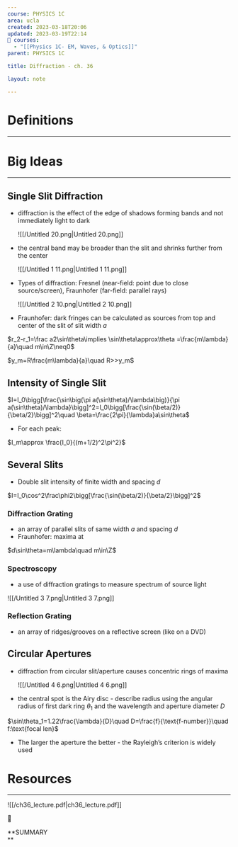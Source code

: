 ```yaml
---
course: PHYSICS 1C
area: ucla
created: 2023-03-18T20:06
updated: 2023-03-19T22:14
📕 courses:
  - "[[Physics 1C- EM, Waves, & Optics]]"
parent: PHYSICS 1C

title: Diffraction - ch. 36

layout: note

---
```

# Definitions

---

# Big Ideas

---

## Single Slit Diffraction

- diffraction is the effect of the edge of shadows forming bands and not immediately light to dark
    
    ![[/Untitled 20.png|Untitled 20.png]]
    
- the central band may be broader than the slit and shrinks further from the center
    
    ![[/Untitled 1 11.png|Untitled 1 11.png]]
    
- Types of diffraction: Fresnel (near-field: point due to close source/screen), Fraunhofer (far-field: parallel rays)
    
    ![[/Untitled 2 10.png|Untitled 2 10.png]]
    
- Fraunhofer: dark fringes can be calculated as sources from top and center of the slit of slit width $a$﻿

$r_2-r_1=\frac a2\sin\theta\implies \sin\theta\approx\theta =\frac{m\lambda}{a}\quad m\in\Z\neq0$

$y_m=R\frac{m\lambda}{a}\quad R>>y_m$

## Intensity of Single Slit

$I=I_0\bigg[\frac{\sin\big(\pi a(\sin\theta)/\lambda\big)}{\pi a(\sin\theta)/\lambda}\bigg]^2=I_0\bigg[\frac{\sin(\beta/2)}{\beta/2}\bigg]^2\quad \beta=\frac{2\pi}{\lambda}a\sin\theta$

- For each peak:

$I_m\approx \frac{I_0}{(m+1/2)^2\pi^2}$

## Several Slits

- Double slit intensity of finite width and spacing $d$﻿

$I=I_0\cos^2\frac\phi2\bigg[\frac{\sin(\beta/2)}{\beta/2}\bigg]^2$

### Diffraction Grating

- an array of parallel slits of same width $a$﻿ and spacing $d$﻿
- Fraunhofer: maxima at

$d\sin\theta=m\lambda\quad m\in\Z$

### Spectroscopy

- a use of diffraction gratings to measure spectrum of source light

![[/Untitled 3 7.png|Untitled 3 7.png]]

### Reflection Grating

- an array of ridges/grooves on a reflective screen (like on a DVD)

## Circular Apertures

- diffraction from circular slit/aperture causes concentric rings of maxima
    
    ![[/Untitled 4 6.png|Untitled 4 6.png]]
    
- the central spot is the Airy disc - describe radius using the angular radius of first dark ring $\theta_1$﻿ and the wavelength and aperture diameter $D$﻿

$\sin\theta_1=1.22\frac{\lambda}{D}\quad D=\frac{f}{\text{f-number}}\quad f:\text{focal len}$

- The larger the aperture the better - the Rayleigh’s criterion is widely used

# Resources

---

![[/ch36_lecture.pdf|ch36_lecture.pdf]]

📌

**SUMMARY  
**